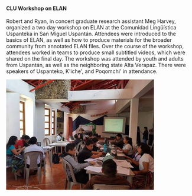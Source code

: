 #### CLU Workshop on ELAN ####

Robert and Ryan, in concert graduate research assistant Meg Harvey, organized a two day workshop on ELAN at the Comunidad Ling&uuml;&iacute;stica Uspanteka in San Miguel Uspant&aacute;n. Attendees were introduced to the basics of ELAN, as well as how to produce materials for the broader community from annotated ELAN files. Over the course of the workshop, attendees worked in teams to produce small subtitled videos, which were shared on the final day. The workshop was attended by youth and adults from Uspant&aacute;n, as well as the neighboring state Alta Verapaz. There were speakers of Uspanteko, K'iche', and Poqomchi' in attendance. 

![ELAN workshop at CLU](resources/Pictures/workshop2.jpg)
